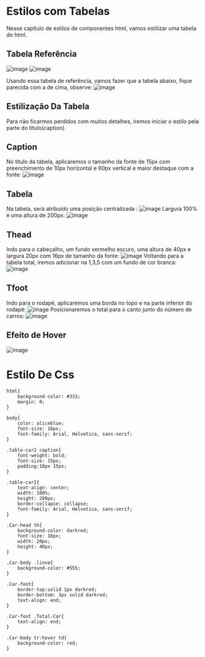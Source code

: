 # Estilos com Tabelas
Nesse capítulo de estilos de componentes html, vamos estilizar uma tabela do html.

## Tabela Referência
![image](https://github.com/user-attachments/assets/768076cd-fb8b-4c5e-8e65-a332179729f3)
![image](https://github.com/user-attachments/assets/75125165-eff0-4cd9-b288-82b845321962)

Usando essa tabela de referência, vamos fazer que a tabela abaixo, fique parecida com a de cima, observe:
![image](https://github.com/user-attachments/assets/f028ef37-b682-4733-88ba-d9f9a82054c3)

## Estilização Da Tabela 
Para não ficarmos perdidos com muitos detalhes, iremos iniciar o estilo pela parte do titulo(caption). 

## Caption
No titulo da tabela, aplicaremos o tamanho da fonte de 15px com preenchimento de 10px horizontal e 60px vertical e maior destaque com a fonte:
![image](https://github.com/user-attachments/assets/32e6363f-ac69-470b-9d95-f9d2f830b22c)
## Tabela 
Na tabela, será atribuido uma posição centralizada :
![image](https://github.com/user-attachments/assets/b65eff78-445f-4a21-aa39-12e537ba1195)
Largura 100% e uma altura de 200px:
![image](https://github.com/user-attachments/assets/9d2832ed-abd7-450f-b128-de8736990f49)
## Thead
Indo para o cabeçalho, um fundo vermelho escuro, uma altura de 40px e largura 20px com 16px de tamanho da fonte:
![image](https://github.com/user-attachments/assets/49c36dba-31f9-4a21-93cb-5cc0350b86ba)
Voltando para a tabela total, iremos adicionar na 1,3,5 com um fundo de cor branca:
![image](https://github.com/user-attachments/assets/d4c2bd64-e3a6-49fc-ad2e-7b22ad09388e)
## Tfoot
Indo para o rodapé, aplicaremos uma borda no topo e na parte inferior do rodapé:
![image](https://github.com/user-attachments/assets/d311688a-8cc6-4623-b8e9-707f3334e9fb)
Posicionaremos o total para o canto junto do número de carros:
![image](https://github.com/user-attachments/assets/1ba4d97a-7b3b-4a0b-bf78-1929942b593d)
## Efeito de Hover
![image](https://github.com/user-attachments/assets/e3b9adff-25eb-4e0d-bec9-cc4f0d074807)

# Estilo De Css
```
html{
    background-color: #333;
    margin: 0;
}

body{
    color: aliceblue;
    font-size: 16px;
    font-family: Arial, Helvetica, sans-serif;
}

.table-car2 caption{
    font-weight: bold;
    font-size: 15px;
    padding:10px 15px;
}

.table-car2{
    text-align: center;
    width: 100%;
    height: 200px;
    border-collapse: collapse;
    font-family: Arial, Helvetica, sans-serif;
}

.Car-head th{
    background-color: darkred;
    font-size: 16px;
    width: 20px;
    height: 40px;
}

.Car-body .linne{
    background-color: #555;
}

.Car-foot{
    border-top:solid 1px darkred;
    border-bottom: 3px solid darkred;
    text-align: end;
}

.Car-foot .Total-Car{
    text-align: end;
}

.Car-body tr:hover td{
    background-color: red;
}
```
